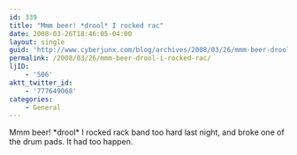 ```yaml
---
id: 339
title: "Mmm beer! *drool* I rocked rac"
date: 2008-03-26T18:46:05-04:00
layout: single
guid: 'http://www.cyberjunx.com/blog/archives/2008/03/26/mmm-beer-drool-i-rocked-rac/'
permalink: /2008/03/26/mmm-beer-drool-i-rocked-rac/
ljID:
    - '506'
aktt_twitter_id:
    - '777649068'
categories:
    - General
---
```


Mmm beer! \*drool\* I rocked rack band too hard last night, and broke one of the drum pads. It had too happen.